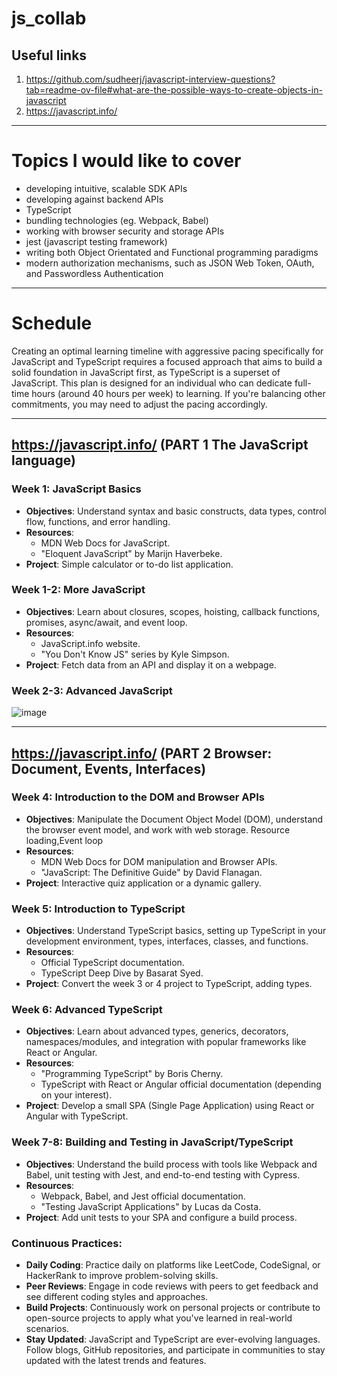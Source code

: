 # js_collab
## Useful links
1. https://github.com/sudheerj/javascript-interview-questions?tab=readme-ov-file#what-are-the-possible-ways-to-create-objects-in-javascript
2. https://javascript.info/

---
# Topics I would like to cover 

- developing intuitive, scalable SDK APIs
- developing against backend APIs
- TypeScript
- bundling technologies (eg. Webpack, Babel)
- working with browser security and storage APIs
- jest (javascript testing framework)
- writing both Object Orientated and Functional programming paradigms
- modern authorization mechanisms, such as JSON Web Token, OAuth, and Passwordless Authentication



---
# Schedule

Creating an optimal learning timeline with aggressive pacing specifically for JavaScript and TypeScript requires a focused approach that aims to build a solid foundation in JavaScript first, as TypeScript is a superset of JavaScript. This plan is designed for an individual who can dedicate full-time hours (around 40 hours per week) to learning. If you're balancing other commitments, you may need to adjust the pacing accordingly.

---
## https://javascript.info/ (PART 1 The JavaScript language)
### Week 1: JavaScript Basics

- **Objectives**: Understand syntax and basic constructs, data types, control flow, functions, and error handling.
- **Resources**:
  - MDN Web Docs for JavaScript.
  - "Eloquent JavaScript" by Marijn Haverbeke.
- **Project**: Simple calculator or to-do list application.

### Week 1-2: More JavaScript

- **Objectives**: Learn about closures, scopes, hoisting, callback functions, promises, async/await, and event loop.
- **Resources**:
  - JavaScript.info website.
  - "You Don't Know JS" series by Kyle Simpson.
- **Project**: Fetch data from an API and display it on a webpage.

### Week 2-3: Advanced JavaScript
![image](https://github.com/phewdry/js_collab/assets/24968877/3a827686-e697-4b68-9ed6-10afee109ff7)

---
## https://javascript.info/ (PART 2 Browser: Document, Events, Interfaces)
### Week 4: Introduction to the DOM and Browser APIs

- **Objectives**: Manipulate the Document Object Model (DOM), understand the browser event model, and work with web storage. Resource loading,Event loop
- **Resources**:
  - MDN Web Docs for DOM manipulation and Browser APIs.
  - "JavaScript: The Definitive Guide" by David Flanagan.
- **Project**: Interactive quiz application or a dynamic gallery.

### Week 5: Introduction to TypeScript

- **Objectives**: Understand TypeScript basics, setting up TypeScript in your development environment, types, interfaces, classes, and functions.
- **Resources**:
  - Official TypeScript documentation.
  - TypeScript Deep Dive by Basarat Syed.
- **Project**: Convert the week 3 or 4 project to TypeScript, adding types.

### Week 6: Advanced TypeScript

- **Objectives**: Learn about advanced types, generics, decorators, namespaces/modules, and integration with popular frameworks like React or Angular.
- **Resources**:
  - "Programming TypeScript" by Boris Cherny.
  - TypeScript with React or Angular official documentation (depending on your interest).
- **Project**: Develop a small SPA (Single Page Application) using React or Angular with TypeScript.

### Week 7-8: Building and Testing in JavaScript/TypeScript

- **Objectives**: Understand the build process with tools like Webpack and Babel, unit testing with Jest, and end-to-end testing with Cypress.
- **Resources**:
  - Webpack, Babel, and Jest official documentation.
  - "Testing JavaScript Applications" by Lucas da Costa.
- **Project**: Add unit tests to your SPA and configure a build process.

### Continuous Practices:

- **Daily Coding**: Practice daily on platforms like LeetCode, CodeSignal, or HackerRank to improve problem-solving skills.
- **Peer Reviews**: Engage in code reviews with peers to get feedback and see different coding styles and approaches.
- **Build Projects**: Continuously work on personal projects or contribute to open-source projects to apply what you've learned in real-world scenarios.
- **Stay Updated**: JavaScript and TypeScript are ever-evolving languages. Follow blogs, GitHub repositories, and participate in communities to stay updated with the latest trends and features.

